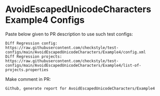 # AvoidEscapedUnicodeCharacters Example4 Configs
Paste below given to PR description to use such test configs:
```
Diff Regression config: https://raw.githubusercontent.com/checkstyle/test-configs/main/AvoidEscapedUnicodeCharacters/Example4/config.xml
Diff Regression projects: https://raw.githubusercontent.com/checkstyle/test-configs/main/AvoidEscapedUnicodeCharacters/Example4/list-of-projects.properties
```
Make comment in PR:
```
Github, generate report for AvoidEscapedUnicodeCharacters/Example4
```
